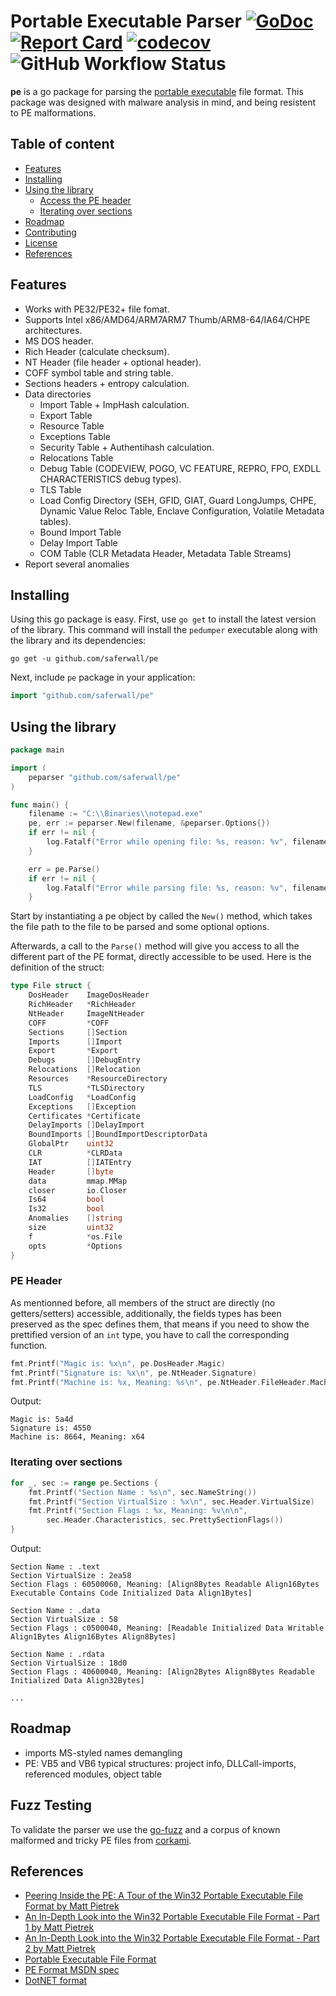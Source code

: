 # Portable Executable Parser [![GoDoc](http://godoc.org/github.com/saferwall/pe?status.svg)](https://pkg.go.dev/github.com/saferwall/pe) [![Report Card](https://goreportcard.com/badge/github.com/saferwall/pe)](https://goreportcard.com/report/github.com/saferwall/pe) [![codecov](https://codecov.io/gh/saferwall/pe/branch/main/graph/badge.svg?token=W7WTOUZLRY)](https://codecov.io/gh/saferwall/pe) ![GitHub Workflow Status](https://img.shields.io/github/workflow/status/saferwall/pe/Build%20&%20Test)

**pe** is a go package for parsing the [portable executable](https://docs.microsoft.com/en-us/windows/win32/debug/pe-format) file format. This package was designed with malware analysis in mind, and being resistent to PE malformations.

## Table of content

-   [Features](#features)
-   [Installing](#installing)
-   [Using the library](#using-the-library)
    -   [Access the PE header](#pe-header)
    -   [Iterating over sections](#iterating-over-sections)
-   [Roadmap](#roadmap)
-   [Contributing](#contributing)
-   [License](#license)
-   [References](#references)

## Features

-   Works with PE32/PE32+ file fomat.
-   Supports Intel x86/AMD64/ARM7ARM7 Thumb/ARM8-64/IA64/CHPE architectures.
-   MS DOS header.
-   Rich Header (calculate checksum).
-   NT Header (file header + optional header).
-   COFF symbol table and string table.
-   Sections headers + entropy calculation.
-   Data directories
    -   Import Table + ImpHash calculation.
    -   Export Table
    -   Resource Table
    -   Exceptions Table
    -   Security Table + Authentihash calculation.
    -   Relocations Table
    -   Debug Table (CODEVIEW, POGO, VC FEATURE, REPRO, FPO, EXDLL CHARACTERISTICS debug types).
    -   TLS Table
    -   Load Config Directory (SEH, GFID, GIAT, Guard LongJumps, CHPE, Dynamic Value Reloc Table, Enclave Configuration, Volatile Metadata tables).
    -   Bound Import Table
    -   Delay Import Table
    -   COM Table (CLR Metadata Header, Metadata Table Streams)
-   Report several anomalies

## Installing

Using this go package is easy. First, use `go get` to install the latest version of the library. This command will install the `pedumper` executable along with the library and its dependencies:

    go get -u github.com/saferwall/pe

Next, include `pe` package in your application:

```go
import "github.com/saferwall/pe"
```

## Using the library

```go
package main

import (
	peparser "github.com/saferwall/pe"
)

func main() {
    filename := "C:\\Binaries\\notepad.exe"
    pe, err := peparser.New(filename, &peparser.Options{})
	if err != nil {
		log.Fatalf("Error while opening file: %s, reason: %v", filename, err)
    }

    err = pe.Parse()
    if err != nil {
        log.Fatalf("Error while parsing file: %s, reason: %v", filename, err)
    }
```

Start by instantiating a pe object by called the `New()` method, which takes the file path to the file to be parsed and some optional options.

Afterwards, a call to the `Parse()` method will give you access to all the different part of the PE format, directly accessible to be used. Here is the definition of the struct:

```go
type File struct {
	DosHeader    ImageDosHeader
	RichHeader   *RichHeader
	NtHeader     ImageNtHeader
	COFF         *COFF
	Sections     []Section
	Imports      []Import
	Export       *Export
	Debugs       []DebugEntry
	Relocations  []Relocation
	Resources    *ResourceDirectory
	TLS          *TLSDirectory
	LoadConfig   *LoadConfig
	Exceptions   []Exception
	Certificates *Certificate
	DelayImports []DelayImport
	BoundImports []BoundImportDescriptorData
	GlobalPtr    uint32
	CLR          *CLRData
	IAT          []IATEntry
	Header       []byte
	data         mmap.MMap
	closer       io.Closer
	Is64         bool
	Is32         bool
	Anomalies    []string
	size         uint32
	f            *os.File
	opts         *Options
}
```

### PE Header

As mentionned before, all members of the struct are directly (no getters/setters) accessible, additionally, the fields types has been preserved as the spec defines them, that means if you need to show the prettified version of an `int` type, you have to call the corresponding function.

```go
fmt.Printf("Magic is: %x\n", pe.DosHeader.Magic)
fmt.Printf("Signature is: %x\n", pe.NtHeader.Signature)
fmt.Printf("Machine is: %x, Meaning: %s\n", pe.NtHeader.FileHeader.Machine, pe.PrettyMachineType())
```

Output:

```
Magic is: 5a4d
Signature is: 4550
Machine is: 8664, Meaning: x64
```

### Iterating over sections

```go
for _, sec := range pe.Sections {
    fmt.Printf("Section Name : %s\n", sec.NameString())
    fmt.Printf("Section VirtualSize : %x\n", sec.Header.VirtualSize)
    fmt.Printf("Section Flags : %x, Meaning: %v\n\n",
        sec.Header.Characteristics, sec.PrettySectionFlags())
}
```

Output:

```
Section Name : .text
Section VirtualSize : 2ea58
Section Flags : 60500060, Meaning: [Align8Bytes Readable Align16Bytes Executable Contains Code Initialized Data Align1Bytes]

Section Name : .data
Section VirtualSize : 58
Section Flags : c0500040, Meaning: [Readable Initialized Data Writable Align1Bytes Align16Bytes Align8Bytes]

Section Name : .rdata
Section VirtualSize : 18d0
Section Flags : 40600040, Meaning: [Align2Bytes Align8Bytes Readable Initialized Data Align32Bytes]

...
```

## Roadmap

- imports MS-styled names demangling
- PE: VB5 and VB6 typical structures: project info, DLLCall-imports, referenced modules, object table

## Fuzz Testing

To validate the parser we use the [go-fuzz](https://github.com/dvyukov/go-fuzz) and a corpus of known malformed and tricky PE files from [corkami](https://github.com/corkami/pocs/tree/master/PE).

## References

- [Peering Inside the PE: A Tour of the Win32 Portable Executable File Format by Matt Pietrek](http://bytepointer.com/resources/pietrek_peering_inside_pe.htm)
- [An In-Depth Look into the Win32 Portable Executable File Format - Part 1 by Matt Pietrek](http://www.delphibasics.info/home/delphibasicsarticles/anin-depthlookintothewin32portableexecutablefileformat-part1)
- [An In-Depth Look into the Win32 Portable Executable File Format - Part 2 by Matt Pietrek](http://www.delphibasics.info/home/delphibasicsarticles/anin-depthlookintothewin32portableexecutablefileformat-part2)
- [Portable Executable File Format](https://blog.kowalczyk.info/articles/pefileformat.html)
- [PE Format MSDN spec](https://docs.microsoft.com/en-us/windows/win32/debug/pe-format)
- [DotNET format](https://www.ntcore.com/files/dotnetformat.htm)
